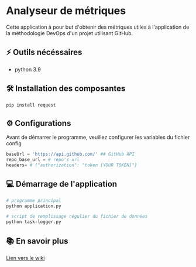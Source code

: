 # Analyseur de métriques

Cette application à pour but d'obtenir des métriques utiles à l'application de la méthodologie DevOps d'un projet utilisant GitHub.

## ⚡ Outils nécéssaires
- python 3.9

## 🛠️ Installation des composantes
```sh
pip install request
```

## ⚙ Configurations
Avant de démarrer le programme, veuillez configurer les variables du fichier config
```py
baseUrl = 'https://api.github.com/' ## GitHub API
repo_base_url = # repo's url
headers= # {"authorization": "token [YOUR TOKEN]"}
```

## 💻 Démarrage de l'application
```sh
# programme principal
python application.py

# script de remplissage régulier du fichier de données
python task-logger.py
```

## 📚 En savoir plus
[Lien vers le wiki](./wiki/index.md)